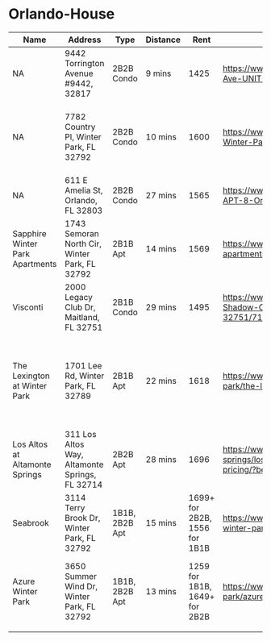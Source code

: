 # Orlando-House
| Name                            | Address                                        | Type           | Distance | Rent                          | Website                                                                                                            | Misc                                                               | Messaged/Contacted?  |
| ------------------------------- | ---------------------------------------------- | -------------- | -------- | ----------------------------- | ------------------------------------------------------------------------------------------------------------------ |:------------------------------------------------------------------ | -------------------- |
| NA                              | 9442 Torrington Avenue #9442, 32817            | 2B2B Condo     | 9 mins   | 1425                          | https://www.zillow.com/homedetails/9442-Torrington-Ave-UNIT-9442-Orlando-FL-32817/46152559_zpid/                   |                                                                    | Waiting for response |
| NA                              | 7782 Country Pl, Winter Park, FL 32792         | 2B2B Condo     | 10 mins  | 1600                          | https://www.zillow.com/homedetails/7782-Country-Pl-Winter-Park-FL-32792/2090756252_zpid/                           | Avail: April 15, deposit $2000 + first and last month rents        | Waiting for response |
| NA                              | 611 E Amelia St, Orlando, FL 32803             | 2B2B Condo     | 27 mins  | 1565                          | https://www.zillow.com/homedetails/611-E-Amelia-St-APT-8-Orlando-FL-32803/2125024463_zpid/                         | Avail: June 10                                                     | Waiting for response |
| Sapphire Winter Park Apartments | 1743 Semoran North Cir, Winter Park, FL 32792  | 2B1B Apt       | 14 mins  | 1569                          | https://www.zillow.com/b/sapphire-winter-park-apartments-winter-park-fl-5XhxqR/                                    | Google review: 3.7                                                 |                      |
| Visconti                        | 2000 Legacy Club Dr, Maitland, FL 32751        | 2B1B Condo     | 29 mins  | 1495                          | https://www.zillow.com/homedetails/1375-Lake-Shadow-Cir-APT-11208-Maitland-FL-32751/71082394_zpid/                 | Google review: 4.1                                                 |                      |
| The Lexington at Winter Park    | 1701 Lee Rd, Winter Park, FL 32789             | 2B1B Apt       | 22 mins  | 1618                          | https://www.aspensquare.com/apartments/florida/winter-park/the-lexington-at-winter-park/pricing                    | Google review: 4.0, the two bedrooms type might be unavailable now |                      |
| Los Altos at Altamonte Springs  | 311 Los Altos Way, Altamonte Springs, FL 32714 | 2B2B Apt       | 28 mins  | 1696                          | https://www.udr.com/orlando-apartments/altamonte-springs/los-altos-at-altamonte-springs/apartments-pricing/?beds=2 | Google review: 3.4                                                 |                      |
| Seabrook                        | 3114 Terry Brook Dr, Winter Park, FL 32792     | 1B1B, 2B2B Apt | 15 mins  | 1699+ for 2B2B, 1556 for 1B1B | https://www.udr.com/orlando-apartments/southeast-winter-park/seabrook/apartments-pricing/?beds=2                   | Google review: 3.6. 2B2B Avail: April 19                           |                      |
| Azure Winter Park               | 3650 Summer Wind Dr, Winter Park, FL 32792     | 1B1B, 2B2B Apt | 13 mins  | 1259 for 1B1B, 1649+ for 2B2B | https://www.mckinley.com/apartments/florida/winter-park/azure-winter-park                                          | Google review: 2.8. 2B2B Avail: May 13, 1B1B Avail: April 22       |                      |
|                                 |                                                |                |          |                               |                                                                                                                    |                                                                    |                      |
